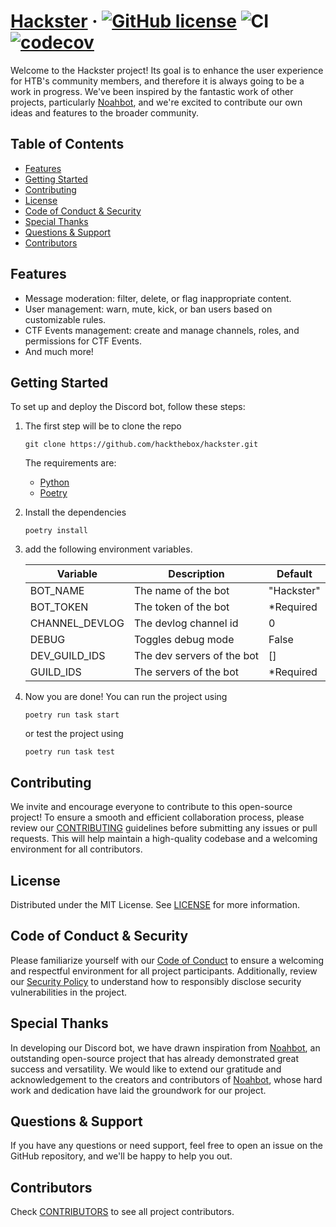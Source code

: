 # [Hackster](./README.md) &middot; [![GitHub license]](./LICENSE) ![CI](https://github.com/hackthebox/hackster/actions/workflows/test.yaml/badge.svg) [![codecov](https://codecov.io/gh/hackthebox/Hackster/branch/main/graph/badge.svg?token=DSQFU4YP2W)](https://codecov.io/gh/hackthebox/Hackster)

Welcome to the Hackster project! Its goal is to enhance the user experience for HTB's community members, and therefore
it is always going to be a work in progress. We've been inspired by the fantastic work of other projects,
particularly [Noahbot](https://github.com/HeckerBirb/NoahBot), and we're excited to contribute our own ideas and
features to the broader community.

<!-- Table of Contents -->

## Table of Contents

- [Features](#features)
- [Getting Started](#getting-started)
- [Contributing](#contributing)
- [License](#license)
- [Code of Conduct & Security](#code-of-conduct--security)
- [Special Thanks](#special-thanks)
- [Questions & Support](#questions--support)
- [Contributors](#contributors)

## Features

- Message moderation: filter, delete, or flag inappropriate content.
- User management: warn, mute, kick, or ban users based on customizable rules.
- CTF Events management: create and manage channels, roles, and permissions for CTF Events.
- And much more!

## Getting Started

To set up and deploy the Discord bot, follow these steps:

1. The first step will be to clone the repo
   ```shell
   git clone https://github.com/hackthebox/hackster.git
   ```
   The requirements are:
    * [Python](https://www.python.org/)
    * [Poetry](https://python-poetry.org/)

2. Install the dependencies
   ```shell
   poetry install
   ```

3. add the following environment variables.

   | Variable       | Description                | Default    |
      |----------------|----------------------------|------------|
   | BOT_NAME       | The name of the bot        | "Hackster" |
   | BOT_TOKEN      | The token of the bot       | *Required  |
   | CHANNEL_DEVLOG | The devlog channel id      | 0          |
   | DEBUG          | Toggles debug mode         | False      |
   | DEV_GUILD_IDS  | The dev servers of the bot | []         |
   | GUILD_IDS      | The servers of the bot     | *Required  |

4. Now you are done! You can run the project using

   ```shell
   poetry run task start
   ```

   or test the project using

   ```shell
   poetry run task test
   ```

## Contributing

We invite and encourage everyone to contribute to this open-source project! To ensure a smooth and efficient
collaboration process, please review our [CONTRIBUTING](CONTRIBUTING.md) guidelines before submitting any issues or pull
requests. This will help maintain a high-quality codebase and a welcoming environment for all contributors.

## License

Distributed under the MIT License. See [LICENSE](LICENSE) for more information.

## Code of Conduct & Security

Please familiarize yourself with our [Code of Conduct](CODE_OF_CONDUCT.md) to ensure a welcoming and respectful
environment for all project participants. Additionally, review our [Security Policy](SECURITY.md) to understand how to
responsibly disclose security vulnerabilities in the project.

## Special Thanks

In developing our Discord bot, we have drawn inspiration from [Noahbot](https://github.com/HeckerBirb/NoahBot), an
outstanding open-source project that has already demonstrated great success and versatility. We would like to extend our
gratitude and acknowledgement to the creators and contributors of [Noahbot](https://github.com/HeckerBirb/NoahBot),
whose hard work and dedication have laid the groundwork for our project.

## Questions & Support

If you have any questions or need support, feel free to open an issue on the GitHub repository, and we'll be happy to
help you out.

## Contributors

Check [CONTRIBUTORS](CONTRIBUTORS) to see all project contributors.

[docker ce]: https://docs.docker.com/install/

[docker compose]: https://docs.docker.com/compose/install/

[poetry]: https://python-poetry.org/docs/

[python]: https://www.python.org/downloads/

<!-- Shields.io links -->

[gitHub license]: https://img.shields.io/badge/license-MIT-blue.svg
